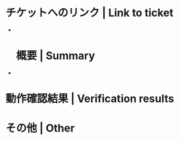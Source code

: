 # チケットへのリンク | Link to ticket
<!-- このPRで対応したチケットのリンクを記載 -->
<!-- Include a link to the ticket addressed by this PR -->
* <!--  -->

# 　概要 | Summary
<!-- このPRによって何が変わるかを記載 -->
<!-- Describe what changes as a result of this PR -->
* <!--  -->

# 動作確認結果 | Verification results
<!-- 実装した結果やテスト結果のスクリーンショットを記載 -->
<!-- Include screenshots of implementation results or test results -->

# その他 | Other
<!-- レビュアーへの補足情報 -->
<!-- Additional information for reviewers -->
